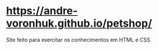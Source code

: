 # https://andre-voronhuk.github.io/petshop/
Site feito para exercitar os conhecimentos em HTML e CSS
